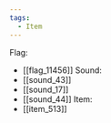```yaml
---
tags:
  - Item
---
```

Flag:
- [[flag_11456]]
Sound:
- [[sound_43]]
- [[sound_17]]
- [[sound_44]]
Item:
- [[item_513]]

